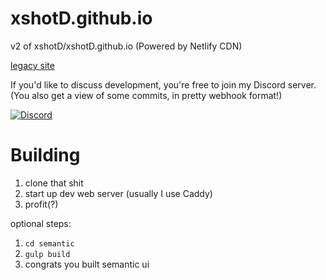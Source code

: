 # xshotD.github.io
v2 of xshotD/xshotD.github.io (Powered by Netlify CDN)

[legacy site](https://github.com/xshotD/ghio-legacy)

If you'd like to discuss development, you're free to join my Discord server. (You also get a view of some commits, in pretty webhook format!)

[![Discord](https://discordapp.com/api/guilds/237379086970781698/widget.png)](https://discord.gg/DCagZUP)

# Building
1. clone that shit
2. start up dev web server (usually I use Caddy)
3. profit(?)

optional steps:
1. `cd semantic`
2. `gulp build`
3. congrats you built semantic ui


